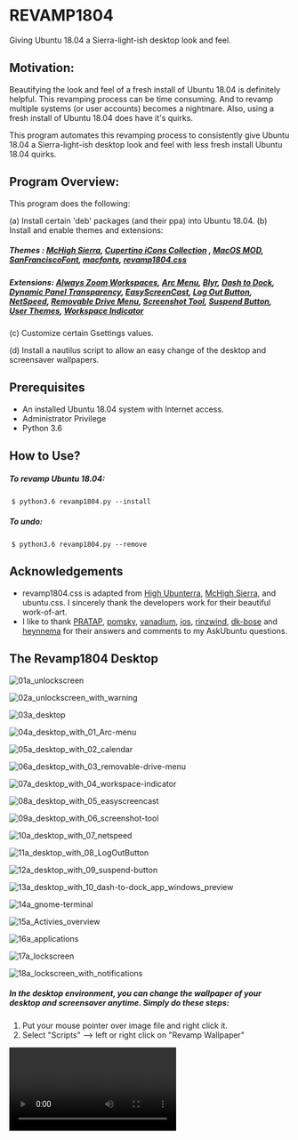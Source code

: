 # REVAMP1804

Giving Ubuntu 18.04 a Sierra-light-ish desktop look and feel.



## Motivation:

Beautifying the look and feel of a fresh install of Ubuntu 18.04 is definitely helpful. This revamping process can be time consuming. And to revamp multiple systems (or user accounts) becomes a nightmare. Also, using a fresh install of Ubuntu 18.04 does have it's quirks.

This program automates this revamping process to consistently give Ubuntu 18.04 a Sierra-light-ish desktop look and feel with less fresh install Ubuntu 18.04 quirks. 



## Program Overview:

This program does the following:

(a) Install certain 'deb' packages (and their ppa) into Ubuntu 18.04.
(b) Install and enable themes and extensions:
##### Themes :  [McHigh Sierra](https://www.gnome-look.org/p/1013714/  ), [Cupertino iCons Collection](https://www.gnome-look.org/p/1102582/) , [MacOS MOD](https://www.gnome-look.org/p/1241071/), [SanFranciscoFont](https://codeload.github.com/AppleDesignResources/SanFranciscoFont/zip/master), [macfonts](http://drive.noobslab.com/data/Mac/macfonts.zip), [revamp1804.css](resources/gnome-shell_theme/Revamp1804/revamp1804.css) 

##### Extensions:  [Always Zoom Workspaces](https://extensions.gnome.org/extension/503/always-zoom-workspaces/), [Arc Menu](https://extensions.gnome.org/extension/1228/arc-menu/), [Blyr](https://extensions.gnome.org/extension/1251/blyr/), [Dash to Dock](https://extensions.gnome.org/extension/307/dash-to-dock/), [Dynamic Panel Transparency](https://extensions.gnome.org/extension/1011/dynamic-panel-transparency/), [EasyScreenCast](https://extensions.gnome.org/extension/690/easyscreencast/), [Log Out Button](https://extensions.gnome.org/extension/1143/logout-button/), [NetSpeed](https://extensions.gnome.org/extension/104/netspeed/), [Removable Drive Menu](https://extensions.gnome.org/extension/7/removable-drive-menu/), [Screenshot Tool](https://extensions.gnome.org/extension/1112/screenshot-tool/), [Suspend Button](https://extensions.gnome.org/extension/826/suspend-button/), [User Themes](https://extensions.gnome.org/extension/19/user-themes/), [Workspace Indicator](https://extensions.gnome.org/extension/21/workspace-indicator/)

(c) Customize certain Gsettings values.

(d) Install a nautilus script to allow an easy change of the desktop and screensaver wallpapers.  



## Prerequisites

- An installed Ubuntu 18.04 system with Internet access.
- Administrator Privilege
- Python 3.6



## How to Use?

##### To revamp Ubuntu 18.04:

​    `$ python3.6 revamp1804.py --install`

##### To undo:

​     `$ python3.6 revamp1804.py --remove`



## Acknowledgements

- revamp1804.css is adapted from [High Ubunterra](https://www.gnome-look.org/p/1207015/ ), [McHigh Sierra](https://www.gnome-look.org/p/1013714/  ), and ubuntu.css. I sincerely thank the developers work for their beautiful work-of-art.
- I like to thank [PRATAP](https://askubuntu.com/users/739431/pratap), [pomsky](https://askubuntu.com/users/480481/pomsky), [vanadium](https://askubuntu.com/users/558158/vanadium), [jos](https://askubuntu.com/users/149708/jos), [rinzwind](https://askubuntu.com/users/15811/rinzwind), [dk-bose](https://askubuntu.com/users/248158/dk-bose) and [heynnema](https://askubuntu.com/users/4272/heynnema) for their answers and comments to my AskUbuntu questions. 



## The Revamp1804 Desktop

![01a_unlockscreen](images/01a_unlockscreen.png)

![02a_unlockscreen_with_warning](images/02a_unlockscreen_with_warning.png)

![03a_desktop](images/03a_desktop.png)

![04a_desktop_with_01_Arc-menu](images/04a_desktop_with_01_Arc-menu.png)

![05a_desktop_with_02_calendar](images/05a_desktop_with_02_calendar.png)

![06a_desktop_with_03_removable-drive-menu](images/06a_desktop_with_03_removable-drive-menu.png)

![07a_desktop_with_04_workspace-indicator](images/07a_desktop_with_04_workspace-indicator.png)

![08a_desktop_with_05_easyscreencast](images/08a_desktop_with_05_easyscreencast.png)

![09a_desktop_with_06_screenshot-tool](images/09a_desktop_with_06_screenshot-tool.png)

![10a_desktop_with_07_netspeed](images/10a_desktop_with_07_netspeed.png)

![11a_desktop_with_08_LogOutButton](images/11a_desktop_with_08_LogOutButton.png)

![12a_desktop_with_09_suspend-button](images/12a_desktop_with_09_suspend-button.png)

![13a_desktop_with_10_dash-to-dock_app_windows_preview](images/13a_desktop_with_10_dash-to-dock_app_windows_preview.png)

![14a_gnome-terminal](images/14a_gnome-terminal.png)

![15a_Activies_overview](images/15a_Activies_overview.png)

![16a_applications](images/16a_applications.png)

![17a_lockscreen](images/17a_lockscreen.png)

![18a_lockscreen_with_notifications](images/18a_lockscreen_with_notifications.png)

##### In the desktop environment, you can change the wallpaper of your desktop and screensaver anytime. Simply do these steps: 

1. Put your mouse pointer over image file and right click it.
2. Select "Scripts" --> left or right click on "Revamp Wallpaper"

<video src="video/RevampWallpaper_v2.webm"></video>
